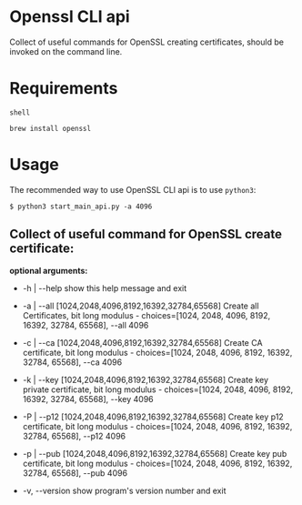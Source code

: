 # Openssl CLI api
Collect of useful commands for OpenSSL creating certificates, should be invoked on the command line.

# Requirements
`shell`
```
brew install openssl
```
# Usage

The recommended way to use OpenSSL CLI api is to use `python3`:

  ```
  $ python3 start_main_api.py -a 4096
  ```
 
## Collect of useful command for OpenSSL create certificate:

**optional arguments:**

  - -h | --help            show this help message and exit
  
  - -a | --all [1024,2048,4096,8192,16392,32784,65568]
                        Create all Certificates, bit long modulus - choices=[1024, 2048, 4096, 8192, 16392, 32784, 65568],
                        --all 4096
  - -c | --ca [1024,2048,4096,8192,16392,32784,65568]
                        Create CA certificate, bit long modulus - choices=[1024, 2048, 4096, 8192, 16392, 32784, 65568],
                        --ca 4096
  - -k | --key [1024,2048,4096,8192,16392,32784,65568]
                        Create key private certificate, bit long modulus - choices=[1024, 2048, 4096, 8192, 16392, 32784,
                        65568], --key 4096
  - -P | --p12 [1024,2048,4096,8192,16392,32784,65568]
                        Create key p12 certificate, bit long modulus - choices=[1024, 2048, 4096, 8192, 16392, 32784,
                        65568], --p12 4096
  - -p | --pub [1024,2048,4096,8192,16392,32784,65568]
                        Create key pub certificate, bit long modulus - choices=[1024, 2048, 4096, 8192, 16392, 32784,
                        65568], --pub 4096
  - -v, --version         show program's version number and exit

